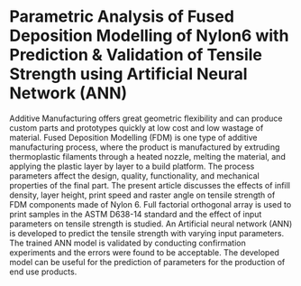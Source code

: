 # Parametric Analysis of Fused Deposition Modelling of Nylon6 with Prediction &amp; Validation of Tensile Strength using Artificial Neural Network (ANN)

Additive Manufacturing offers great geometric flexibility and can produce custom parts and
prototypes quickly at low cost and low wastage of material. Fused Deposition Modelling (FDM) is
one type of additive manufacturing process, where the product is manufactured by extruding
thermoplastic filaments through a heated nozzle, melting the material, and applying the plastic layer
by layer to a build platform. The process parameters affect the design, quality, functionality, and
mechanical properties of the final part. The present article discusses the effects of infill density, layer
height, print speed and raster angle on tensile strength of FDM components made of Nylon 6. Full
factorial orthogonal array is used to print samples in the ASTM D638-14 standard and the effect of
input parameters on tensile strength is studied. An Artificial neural network (ANN) is developed to
predict the tensile strength with varying input parameters. The trained ANN model is validated by
conducting confirmation experiments and the errors were found to be acceptable. The developed
model can be useful for the prediction of parameters for the production of end use products.

